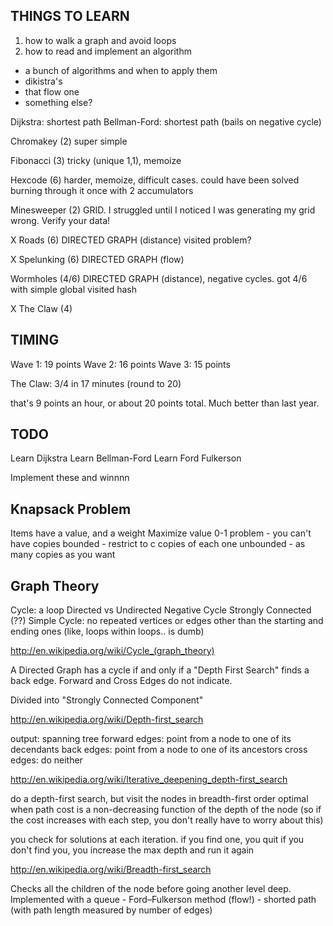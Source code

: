 

THINGS TO LEARN
---------------

1. how to walk a graph and avoid loops
2. how to read and implement an algorithm
  - a bunch of algorithms and when to apply them
  - dikistra's
  - that flow one
  - something else?

  Dijkstra: shortest path
  Bellman-Ford: shortest path (bails on negative cycle)
  

Chromakey (2) super simple

Fibonacci (3) tricky (unique 1,1), memoize

Hexcode (6) harder, memoize, difficult cases. could have been solved burning through it once with 2 accumulators

Minesweeper (2) GRID. I struggled until I noticed I was generating my grid wrong. Verify your data!

X Roads (6) DIRECTED GRAPH (distance) visited problem? 

X Spelunking (6) DIRECTED GRAPH (flow)

Wormholes (4/6) DIRECTED GRAPH (distance), negative cycles. got 4/6 with simple global visited hash

X The Claw (4)


TIMING
------

Wave 1: 19 points
Wave 2: 16 points
Wave 3: 15 points


The Claw: 3/4 in 17 minutes (round to 20)

that's 9 points an hour, or about 20 points total. Much better than last year.

TODO
----

Learn Dijkstra
Learn Bellman-Ford
Learn Ford Fulkerson

Implement these and winnnn


Knapsack Problem
----------------

Items have a value, and a weight
Maximize value
0-1 problem - you can't have copies
bounded - restrict to c copies of each one
unbounded - as many copies as you want


Graph Theory
------------

Cycle: a loop
Directed vs Undirected
Negative Cycle
Strongly Connected (??)
Simple Cycle: no repeated vertices or edges other than the starting and ending ones (like, loops within loops.. is dumb)


http://en.wikipedia.org/wiki/Cycle_(graph_theory)

  A Directed Graph has a cycle if and only if a "Depth First Search" finds a back edge. Forward and Cross Edges do not indicate. 

  Divided into "Strongly Connected Component"


http://en.wikipedia.org/wiki/Depth-first_search

  output: spanning tree
    forward edges: point from a node to one of its decendants
    back edges: point from a node to one of its ancestors
    cross edges: do neither


http://en.wikipedia.org/wiki/Iterative_deepening_depth-first_search

  do a depth-first search, but visit the nodes in breadth-first order
  optimal when path cost is a non-decreasing function of the depth of the node
  (so if the cost increases with each step, you don't really have to worry about this)

  you check for solutions at each iteration. if you find one, you quit
  if you don't find you, you increase the max depth and run it again


http://en.wikipedia.org/wiki/Breadth-first_search
  
  Checks all the children of the node before going another level deep. Implemented with a queue
    - Ford–Fulkerson method (flow!)
    - shorted path (with path length measured by number of edges)
